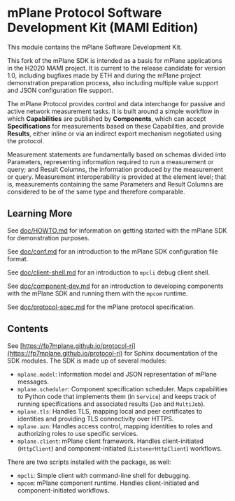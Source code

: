 # mPlane Protocol Software Development Kit (MAMI Edition)

This module contains the mPlane Software Development Kit. 

This fork of the mPlane SDK is intended as a basis for mPlane applications in
the H2020 MAMI project. It is current to the release candidate for version
1.0, including bugfixes made by ETH and during the mPlane project
demonstration preparation process, also including multiple value support and
JSON configuration file support.

The mPlane Protocol provides control and data interchange for passive and
active network measurement tasks. It is built around a simple workflow in
which __Capabilities__ are published by __Components__, which can accept
__Specifications__ for measurements based on these Capabilities, and provide
__Results__, either inline or via an indirect export mechanism negotiated
using the protocol.

Measurement statements are fundamentally based on schemas divided into
Parameters, representing information required to run a measurement or query;
and Result Columns, the information produced by the measurement or query.
Measurement interoperability is provided at the element level; that is,
measurements containing the same Parameters and Result Columns are considered
to be of the same type and therefore comparable.

## Learning More

See [doc/HOWTO.md](doc/HOWTO.md) for information on getting started with the mPlane SDK for demonstration purposes.

See [doc/conf.md](doc/conf.md) for an introduction to the mPlane SDK configuration file format.

See [doc/client-shell.md](doc/client-shell.md) for an introduction to `mpcli` debug client shell.

See [doc/component-dev.md](doc/component-dev.md) for an introduction to developing components with the mPlane SDK and running them with the `mpcom` runtime.

See [doc/protocol-spec.md](doc/protocol-spec.md) for the mPlane protocol specification.

## Contents

See [https://fp7mplane.github.io/protocol-ri](https://fp7mplane.github.io/protocol-ri) for Sphinx documentation of the SDK modules. The SDK is made up of several modules:

- `mplane.model`: Information model and JSON representation of mPlane messages.
- `mplane.scheduler`: Component specification scheduler. Maps capabilities to Python code that implements them (in `Service`) and keeps track of running specifications and associated results (`Job` and `MultiJob`).
- `mplane.tls`: Handles TLS, mapping local and peer certificates to identities and providing TLS connectivity over HTTPS.
- `mplane.azn`: Handles access control, mapping identities to roles and authorizing roles to use specific services.
- `mplane.client`: mPlane client framework. Handles client-initiated (`HttpClient`) and component-initiated (`ListenerHttpClient`) workflows.

There are two scripts installed with the package, as well:

- `mpcli`: Simple client with command-line shell for debugging.
- `mpcom`: mPlane component runtime. Handles client-initiated and component-initiated workflows.
